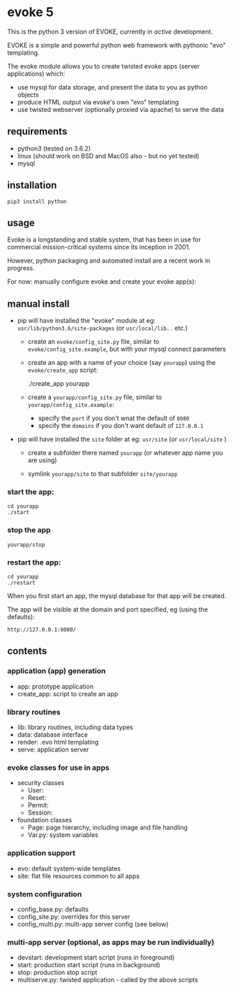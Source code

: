 # evoke 5

This is the python 3 version of EVOKE, currently in _active_ development.

EVOKE is a simple and powerful python web framework with pythonic "evo" templating.

The evoke module allows you to create twisted evoke apps (server applications) which:

- use mysql for data storage, and present the data to you as python objects
- produce HTML output via evoke's own "evo" templating
- use twisted webserver (optionally proxied via apache) to serve the data


## requirements

- python3 (tested on 3.6.2)
- linux (should work on BSD and MacOS also - but no yet tested)
- mysql

## installation

    pip3 install python

## usage

Evoke is a longstanding and stable system, that has been in use for commercial
mission-critical systems since its inception in 2001.

However, python packaging and automated install are a recent work in progress.

For now: manually configure evoke and create your evoke app(s):

## manual install

- pip will have installed the "evoke" module at eg: `usr/lib/python3.6/site-packages` (or `usr/local/lib..` etc.)

  - create an `evoke/config_site.py` file, similar to `evoke/config_site.example`, but with your mysql connect parameters

  - create an app with a name of your choice (say `yourapp`) using the `evoke/create_app` script:

    ./create_app yourapp

  - create a `yourapp/config_site.py` file, similar to `yourapp/config_site.example`:
    - specify the `port` if you don't wnat the default of `8080`
    - specify the `domains` if you don't want default of `127.0.0.1`

- pip will have installed the `site` folder at eg: `usr/site` (or `usr/local/site` )

  - create a subfolder there named `yourapp` (or whatever app name you are using)

  - symlink `yourapp/site` to that subfolder `site/yourapp`


### start the app:

    cd yourapp
    ./start

### stop the app

    yourapp/stop

### restart the app:

    cd yourapp
    ./restart


When you first start an app, the mysql database for that app will be created.

The app will be visible at the domain and port specified, eg (using the defaults):

    http://127.0.0.1:8080/


## contents


### application (app) generation 

- app: prototype application
- create_app: script to create an app

### library routines

- lib: library routines, including data types  
- data: database interface
- render: .evo html templating
- serve: application server

### evoke classes for use in apps

- security classes
  - User: 
  - Reset:
  - Permit:
  - Session:
- foundation classes
  - Page: page hierarchy, including image and file handling
  - Var.py: system variables

### application support

- evo: default system-wide templates
- site: flat file resources common to all apps 

### system configuration

 - config_base.py: defaults
 - config_site.py: overrides for this server
 - config_multi.py: multi-app server config (see below)

### multi-app server (optional, as apps may be run individually)

 - devstart: development start script (runs in foreground) 
 - start: production start script (runs in background)
 - stop: production stop script
 - multiserve.py: twisted application - called by the above scripts
